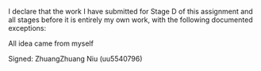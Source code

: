 I declare that the work I have submitted for Stage D of this assignment and all stages before it is entirely my own work, with the following documented exceptions:

All idea came from myself

Signed: ZhuangZhuang Niu (uu5540796)

